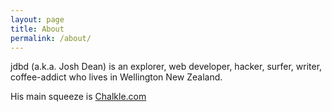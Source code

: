 ```yaml
---
layout: page
title: About
permalink: /about/
---
```


jdbd (a.k.a. Josh Dean) is an explorer, web developer, hacker, surfer, writer, coffee-addict who lives in Wellington New Zealand.

His main squeeze is [Chalkle.com][chalkle]

[chalkle]: https://chalkle.com
